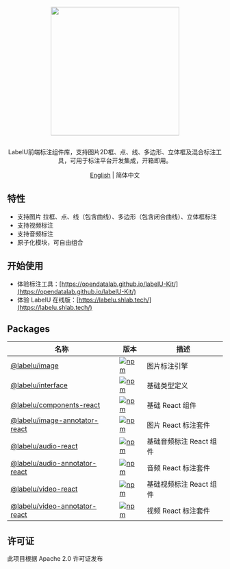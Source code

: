 <div align="center">
  <article style="display: flex; flex-direction: column; align-items: center; justify-content: center;">
      <p align="center"><img width="300" src="./images/labelU-logo.svg" /></p>
      <p>LabelU前端标注组件库，支持图片2D框、点、线、多边形、立体框及混合标注工具，可用于标注平台开发集成，开箱即用。</p>
  </article>
  <a href="./README_en-US.md">English</a> | 简体中文

</div>

## 特性

- 支持图片 拉框、点、线（包含曲线）、多边形（包含闭合曲线）、立体框标注
- 支持视频标注
- 支持音频标注
- 原子化模块，可自由组合

## 开始使用

- 体验标注工具：[https://opendatalab.github.io/labelU-Kit/](https://opendatalab.github.io/labelU-Kit/)
- 体验 LabelU 在线版：[https://labelu.shlab.tech/](https://labelu.shlab.tech/)

## Packages

| 名称 | 版本 | 描述 |
| --- | --- | --- |
| [@labelu/image](./packages/image) | [![npm](https://img.shields.io/npm/v/%40labelu/image.svg)](https://www.npmjs.com/package/@labelu/image) | 图片标注引擎 |
| [@labelu/interface](./packages/interface) | [![npm](https://img.shields.io/npm/v/%40labelu/interface.svg)](https://www.npmjs.com/package/@labelu/interface) | 基础类型定义 |
| [@labelu/components-react](./packages/components-react) | [![npm](https://img.shields.io/npm/v/%40labelu/components-react.svg)](https://www.npmjs.com/package/@labelu/components-react) | 基础 React 组件 |
| [@labelu/image-annotator-react](./packages/image-annotator-react) | [![npm](https://img.shields.io/npm/v/%40labelu/image-annotator-react.svg)](https://www.npmjs.com/package/@labelu/image-annotator-react) | 图片 React 标注套件 |
| [@labelu/audio-react](./packages/audio-react) | [![npm](https://img.shields.io/npm/v/%40labelu/audio-react.svg)](https://www.npmjs.com/package/@labelu/audio-react) | 基础音频标注 React 组件 |
| [@labelu/audio-annotator-react](./packages/audio-annotator-react) | [![npm](https://img.shields.io/npm/v/%40labelu/audio-annotator-react.svg)](https://www.npmjs.com/package/@labelu/audio-annotator-react) | 音频 React 标注套件 |
| [@labelu/video-react](./packages/video-react) | [![npm](https://img.shields.io/npm/v/%40labelu/video-react.svg)](https://www.npmjs.com/package/@labelu/video-react) | 基础视频标注 React 组件 |
| [@labelu/video-annotator-react](./packages/video-annotator-react) | [![npm](https://img.shields.io/npm/v/%40labelu/video-annotator-react.svg)](https://www.npmjs.com/package/@labelu/video-annotator-react) | 视频 React 标注套件 |

## 许可证

此项目根据 Apache 2.0 许可证发布
